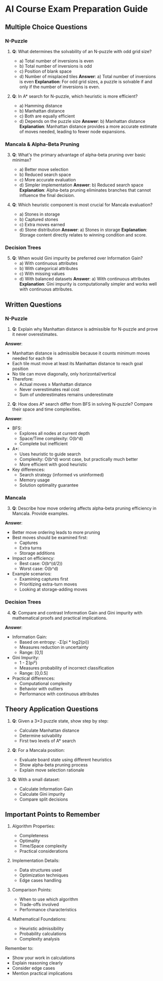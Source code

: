 # AI Course Exam Preparation Guide

## Multiple Choice Questions

### N-Puzzle
1. **Q**: What determines the solvability of an N-puzzle with odd grid size?
   - a) Total number of inversions is even
   - b) Total number of inversions is odd
   - c) Position of blank space
   - d) Number of misplaced tiles
   **Answer**: a) Total number of inversions is even
   **Explanation**: For odd grid sizes, a puzzle is solvable if and only if the number of inversions is even.

2. **Q**: In A* search for N-puzzle, which heuristic is more efficient?
   - a) Hamming distance
   - b) Manhattan distance
   - c) Both are equally efficient
   - d) Depends on the puzzle size
   **Answer**: b) Manhattan distance
   **Explanation**: Manhattan distance provides a more accurate estimate of moves needed, leading to fewer node expansions.

### Mancala & Alpha-Beta Pruning
3. **Q**: What's the primary advantage of alpha-beta pruning over basic minimax?
   - a) Better move selection
   - b) Reduced search space
   - c) More accurate evaluation
   - d) Simpler implementation
   **Answer**: b) Reduced search space
   **Explanation**: Alpha-beta pruning eliminates branches that cannot influence the final decision.

4. **Q**: Which heuristic component is most crucial for Mancala evaluation?
   - a) Stones in storage
   - b) Captured stones
   - c) Extra moves earned
   - d) Stone distribution
   **Answer**: a) Stones in storage
   **Explanation**: Storage content directly relates to winning condition and score.

### Decision Trees
5. **Q**: When would Gini impurity be preferred over Information Gain?
   - a) With continuous attributes
   - b) With categorical attributes
   - c) With missing values
   - d) With balanced datasets
   **Answer**: a) With continuous attributes
   **Explanation**: Gini impurity is computationally simpler and works well with continuous attributes.

## Written Questions

### N-Puzzle
1. **Q**: Explain why Manhattan distance is admissible for N-puzzle and prove it never overestimates.

**Answer**:
- Manhattan distance is admissible because it counts minimum moves needed for each tile
- Each tile must move at least its Manhattan distance to reach goal position
- No tile can move diagonally, only horizontal/vertical
- Therefore:
  - Actual moves ≥ Manhattan distance
  - Never overestimates real cost
  - Sum of underestimates remains underestimate

2. **Q**: How does A* search differ from BFS in solving N-puzzle? Compare their space and time complexities.

**Answer**:
- BFS:
  - Explores all nodes at current depth
  - Space/Time complexity: O(b^d)
  - Complete but inefficient
- A*:
  - Uses heuristic to guide search
  - Complexity: O(b^d) worst case, but practically much better
  - More efficient with good heuristic
- Key differences:
  - Search strategy (informed vs uninformed)
  - Memory usage
  - Solution optimality guarantee

### Mancala
3. **Q**: Describe how move ordering affects alpha-beta pruning efficiency in Mancala. Provide examples.

**Answer**:
- Better move ordering leads to more pruning
- Best moves should be examined first:
  - Captures
  - Extra turns
  - Storage additions
- Impact on efficiency:
  - Best case: O(b^(d/2))
  - Worst case: O(b^d)
- Example scenarios:
  - Examining captures first
  - Prioritizing extra-turn moves
  - Looking at storage-adding moves

### Decision Trees
4. **Q**: Compare and contrast Information Gain and Gini impurity with mathematical proofs and practical implications.

**Answer**:
- Information Gain:
  - Based on entropy: -Σ(pi * log2(pi))
  - Measures reduction in uncertainty
  - Range: [0,1]
- Gini Impurity:
  - 1 - Σ(pi²)
  - Measures probability of incorrect classification
  - Range: [0,0.5]
- Practical differences:
  - Computational complexity
  - Behavior with outliers
  - Performance with continuous attributes

## Theory Application Questions

1. **Q**: Given a 3×3 puzzle state, show step by step:
   - Calculate Manhattan distance
   - Determine solvability
   - First two levels of A* search

2. **Q**: For a Mancala position:
   - Evaluate board state using different heuristics
   - Show alpha-beta pruning process
   - Explain move selection rationale

3. **Q**: With a small dataset:
   - Calculate Information Gain
   - Calculate Gini impurity
   - Compare split decisions

## Important Points to Remember

1. Algorithm Properties:
   - Completeness
   - Optimality
   - Time/Space complexity
   - Practical considerations

2. Implementation Details:
   - Data structures used
   - Optimization techniques
   - Edge cases handling

3. Comparison Points:
   - When to use which algorithm
   - Trade-offs involved
   - Performance characteristics

4. Mathematical Foundations:
   - Heuristic admissibility
   - Probability calculations
   - Complexity analysis

Remember to:
- Show your work in calculations
- Explain reasoning clearly
- Consider edge cases
- Mention practical implications

